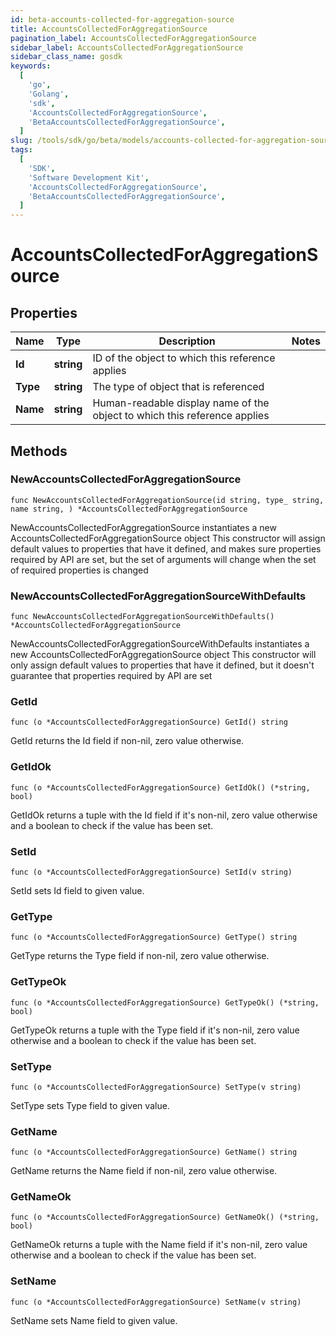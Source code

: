 ```yaml
---
id: beta-accounts-collected-for-aggregation-source
title: AccountsCollectedForAggregationSource
pagination_label: AccountsCollectedForAggregationSource
sidebar_label: AccountsCollectedForAggregationSource
sidebar_class_name: gosdk
keywords:
  [
    'go',
    'Golang',
    'sdk',
    'AccountsCollectedForAggregationSource',
    'BetaAccountsCollectedForAggregationSource',
  ]
slug: /tools/sdk/go/beta/models/accounts-collected-for-aggregation-source
tags:
  [
    'SDK',
    'Software Development Kit',
    'AccountsCollectedForAggregationSource',
    'BetaAccountsCollectedForAggregationSource',
  ]
---
```


# AccountsCollectedForAggregationSource

## Properties

| Name | Type | Description | Notes |
| --- | --- | --- | --- |
| **Id** | **string** | ID of the object to which this reference applies |
| **Type** | **string** | The type of object that is referenced |
| **Name** | **string** | Human-readable display name of the object to which this reference applies |

## Methods

### NewAccountsCollectedForAggregationSource

`func NewAccountsCollectedForAggregationSource(id string, type_ string, name string, ) *AccountsCollectedForAggregationSource`

NewAccountsCollectedForAggregationSource instantiates a new AccountsCollectedForAggregationSource object This constructor will assign default values to properties that have it defined, and makes sure properties required by API are set, but the set of arguments will change when the set of required properties is changed

### NewAccountsCollectedForAggregationSourceWithDefaults

`func NewAccountsCollectedForAggregationSourceWithDefaults() *AccountsCollectedForAggregationSource`

NewAccountsCollectedForAggregationSourceWithDefaults instantiates a new AccountsCollectedForAggregationSource object This constructor will only assign default values to properties that have it defined, but it doesn't guarantee that properties required by API are set

### GetId

`func (o *AccountsCollectedForAggregationSource) GetId() string`

GetId returns the Id field if non-nil, zero value otherwise.

### GetIdOk

`func (o *AccountsCollectedForAggregationSource) GetIdOk() (*string, bool)`

GetIdOk returns a tuple with the Id field if it's non-nil, zero value otherwise and a boolean to check if the value has been set.

### SetId

`func (o *AccountsCollectedForAggregationSource) SetId(v string)`

SetId sets Id field to given value.

### GetType

`func (o *AccountsCollectedForAggregationSource) GetType() string`

GetType returns the Type field if non-nil, zero value otherwise.

### GetTypeOk

`func (o *AccountsCollectedForAggregationSource) GetTypeOk() (*string, bool)`

GetTypeOk returns a tuple with the Type field if it's non-nil, zero value otherwise and a boolean to check if the value has been set.

### SetType

`func (o *AccountsCollectedForAggregationSource) SetType(v string)`

SetType sets Type field to given value.

### GetName

`func (o *AccountsCollectedForAggregationSource) GetName() string`

GetName returns the Name field if non-nil, zero value otherwise.

### GetNameOk

`func (o *AccountsCollectedForAggregationSource) GetNameOk() (*string, bool)`

GetNameOk returns a tuple with the Name field if it's non-nil, zero value otherwise and a boolean to check if the value has been set.

### SetName

`func (o *AccountsCollectedForAggregationSource) SetName(v string)`

SetName sets Name field to given value.
